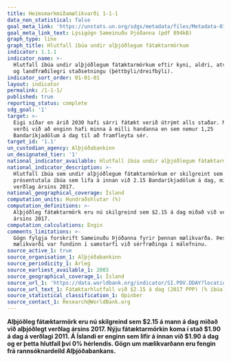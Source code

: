 ```yaml
---
title: Heimsmarkmiðamælikvarði 1-1-1
data_non_statistical: false
goal_meta_link: 'https://unstats.un.org/sdgs/metadata/files/Metadata-01-01-01a.pdf'
goal_meta_link_text: Lýsigögn Sameinuðu Þjóðanna (pdf 894kB)
graph_type: line
graph_title: Hlutfall íbúa undir alþjóðlegum fátæktarmörkum
indicator: 1.1.1
indicator_name: >-
  Hlutfall íbúa undir alþjóðlegum fátæktarmörkum eftir kyni, aldri, atvinnustöðu
  og landfræðilegri staðsetningu (þéttbýli/dreifbýli).
indicator_sort_order: 01-01-01
layout: indicator
permalink: /1-1-1/
published: true
reporting_status: complete
sdg_goal: '1'
target: >-
  Eigi síðar en árið 2030 hafi sárri fátækt verið útrýmt alls staðar. Miðað
  verði við að enginn hafi minna á milli handanna en sem nemur 1,25
  Bandaríkjadölum á dag til að framfleyta sér.
target_id: '1.1'
un_custodian_agency: Alþjóðabankinn
un_designated_tier: '1'
national_indicator_available: Hlutfall íbúa undir alþjóðlegum fátæktarmörkum
national_indicator_description: >-
  Hlutfall íbúa sem undir alþjóðlegum fátæktarmörkum er skilgreint sem
  prósentutala íbúa sem lifa á innan við 2.15 Bandaríkjadölum á dag, miðað við
  verðlag ársins 2017.
national_geographical_coverage: Ísland
computation_units: Hundraðshlutar (%)
computation_definitions: >-
  Alþjóðleg fátæktarmörk eru nú skilgreind sem $2.15 á dag miðað við verðlag
  ársins 2017.
computation_calculations: Engin
comments_limitations: >-
  Gögn fylgja forskrift Sameinuðu Þjóðanna fyrir þennan mælikvarða. Þessi
  mælikvarði var fundinn í samstarfi við sérfræðinga í málefninu.
source_active_1: true
source_organisation_1: Alþjóðabankinn
source_periodicity_1: Árleg
source_earliest_available_1: 2003
source_geographical_coverage_1: Ísland
source_url_1: 'https://data.worldbank.org/indicator/SI.POV.DDAY?locations=IS&name_desc=false'
source_url_text_1: Fátæktarhlutfall við $2.15 á dag (2017 PPP) (% íbúa)
source_statistical_classification_1: Opinber
source_contact_1: Research@WorldBank.org
---
```


**Alþjóðleg fátæktarmörk eru nú skilgreind sem $2.15 á mann á dag miðað við alþjóðlegt verðlag ársins 2017. Nýju fátæktarmörkin koma í stað $1.90 á dag á verðlagi 2011. Á Íslandi er enginn sem lifir á innan við $1.90 á dag og er þetta hlutfall því 0% hérlendis. Gögn um mælikvarðann eru fengin frá rannsóknardeild Alþjóðabankans.**
